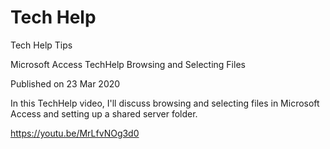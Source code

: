 # Tech Help

Tech Help Tips

Microsoft Access TechHelp Browsing and Selecting Files

Published on 23 Mar 2020

In this TechHelp video, I'll discuss browsing and selecting files in Microsoft Access and setting up a shared server folder.

https://youtu.be/MrLfvNOg3d0
